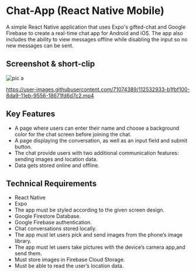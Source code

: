# Chat-App (React Native Mobile)

A simple React Native application that uses Expo's gifted-chat and Google Firebase to create a real-time chat app for Android and iOS. The app also includes the ability to view messages offline while disabling the input so no new messages can be sent.

## Screenshot & short-clip

![pic a](https://user-images.githubusercontent.com/71074389/112532873-a0b2e480-8da9-11eb-86ce-87d7bc87370b.JPG)

https://user-images.githubusercontent.com/71074389/112532933-b1fbf100-8da9-11eb-9556-18671fd6d7c2.mp4
 

## Key Features
* A page where users can enter their name and choose a background color for the chat screen before joining the chat.
* A page displaying the conversation, as well as an input field and submit button.
* The chat provide users with two additional communication features: sending images and location data.
* Data gets stored online and offline.


## Technical Requirements
* React Native
* Expo
* The app must be styled according to the given screen design.
* Google Firestore Database.
* Google Firebase authentication.
* Chat conversations stored locally.
* The app must let users pick and send images from the phone’s image library.
* The app must let users take pictures with the device’s camera app,and send them.
* Must store images in Firebase Cloud Storage.
* Must be able to read the user’s location data.